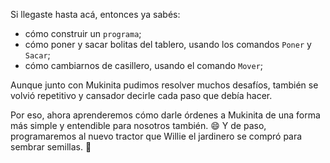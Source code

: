 Si llegaste hasta acá, entonces ya sabés:

* cómo construir un `programa`;
* cómo poner y sacar bolitas del tablero, usando los comandos `Poner` y `Sacar`;
* cómo cambiarnos de casillero, usando el comando `Mover`;

Aunque junto con Mukinita pudimos resolver muchos desafíos, también se volvió repetitivo y cansador decirle cada paso que debía hacer.

Por eso, ahora aprenderemos cómo darle órdenes a Mukinita de una forma más simple y entendible para nosotros también. :smile: Y de paso, programaremos al nuevo tractor que Willie el jardinero se compró para sembrar semillas. :seedling:

<div align="center">
<img src="https://vignette.wikia.nocookie.net/simpsonstappedout/images/8/80/Willie%27s_Tractor_Menu.png/revision/latest?cb=20150418122247" alt="" width="auto" height="auto">
</div>
